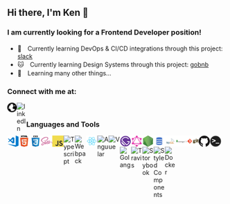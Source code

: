 ## Hi there, I'm Ken 👋

### I am currently looking for a Frontend Developer position!
- 🐼　Currently learning DevOps & CI/CD integrations through this project: [slack][slack] 
- 🐱　Currently learning Design Systems through this project: [gobnb][gobnb]
- 🐶　Learning many other things...

### Connect with me at:

[<img align="left" alt="website" width="22px" src="https://raw.githubusercontent.com/iconic/open-iconic/master/svg/globe.svg" />][website]
[<img align="left" alt="linkedIn" width="22px" src="https://cdn.jsdelivr.net/npm/simple-icons@v3/icons/linkedin.svg" />][linkedin]

<br />

### Languages and Tools


<img align="left" alt="Visual Studio Code" width="26px" src="https://raw.githubusercontent.com/github/explore/80688e429a7d4ef2fca1e82350fe8e3517d3494d/topics/visual-studio-code/visual-studio-code.png" />
<img align="left" alt="HTML5" width="26px" src="https://raw.githubusercontent.com/github/explore/80688e429a7d4ef2fca1e82350fe8e3517d3494d/topics/html/html.png" />
<img align="left" alt="CSS3" width="26px" src="https://raw.githubusercontent.com/github/explore/80688e429a7d4ef2fca1e82350fe8e3517d3494d/topics/css/css.png" />
<img align="left" alt="Sass" width="26px" src="https://raw.githubusercontent.com/github/explore/80688e429a7d4ef2fca1e82350fe8e3517d3494d/topics/sass/sass.png" />
<img align="left" alt="JavaScript" width="26px" src="https://raw.githubusercontent.com/github/explore/80688e429a7d4ef2fca1e82350fe8e3517d3494d/topics/javascript/javascript.png" />
<img align="left" alt="Typescript" width="26px" src="https://user-images.githubusercontent.com/43525282/89113279-a9723700-d423-11ea-8b2b-f963a6b64ca4.png" />
<img align="left" alt="Webpack" width="26px" src="https://user-images.githubusercontent.com/43525282/93481759-c53a7b00-f8b3-11ea-9235-dc0778cd3c18.png" />
<img align="left" alt="React" width="26px" src="https://raw.githubusercontent.com/github/explore/80688e429a7d4ef2fca1e82350fe8e3517d3494d/topics/react/react.png" />
<img align="left" alt="Angular" width="26px"
src="https://user-images.githubusercontent.com/43525282/93307021-68f13180-f7b5-11ea-8086-d45e50506e73.png" />
<img align="left" alt="Vue" width="26px" src="https://user-images.githubusercontent.com/43525282/93307267-a655bf00-f7b5-11ea-9a79-4ca20feda1c3.png" />
<img align="left" alt="Gatsby" width="26px" src="https://raw.githubusercontent.com/github/explore/e94815998e4e0713912fed477a1f346ec04c3da2/topics/gatsby/gatsby.png" />
<img align="left" alt="GraphQL" width="26px" src="https://raw.githubusercontent.com/github/explore/80688e429a7d4ef2fca1e82350fe8e3517d3494d/topics/graphql/graphql.png" />
<img align="left" alt="Node.js" width="26px" src="https://raw.githubusercontent.com/github/explore/80688e429a7d4ef2fca1e82350fe8e3517d3494d/topics/nodejs/nodejs.png" />
<img align="left" alt="SQL" width="26px" src="https://raw.githubusercontent.com/github/explore/80688e429a7d4ef2fca1e82350fe8e3517d3494d/topics/sql/sql.png" />
<img align="left" alt="MySQL" width="26px" src="https://raw.githubusercontent.com/github/explore/80688e429a7d4ef2fca1e82350fe8e3517d3494d/topics/mysql/mysql.png" />
<img align="left" alt="MongoDB" width="26px" src="https://raw.githubusercontent.com/github/explore/80688e429a7d4ef2fca1e82350fe8e3517d3494d/topics/mongodb/mongodb.png" />
<img align="left" alt="Git" width="26px" src="https://raw.githubusercontent.com/github/explore/80688e429a7d4ef2fca1e82350fe8e3517d3494d/topics/git/git.png" />
<img align="left" alt="GitHub" width="26px" src="https://raw.githubusercontent.com/github/explore/78df643247d429f6cc873026c0622819ad797942/topics/github/github.png" />
<img align="left" alt="Terminal" width="26px" src="https://raw.githubusercontent.com/github/explore/80688e429a7d4ef2fca1e82350fe8e3517d3494d/topics/terminal/terminal.png" />
<img align="left" alt="Golang" width="26px" src="https://user-images.githubusercontent.com/43525282/89113292-c0188e00-d423-11ea-97ea-b1bcf01999dd.png" />
<img align="left" alt="Travis" width="26px" src="https://user-images.githubusercontent.com/43525282/89113256-7039c700-d423-11ea-9515-e392301677a5.png" />
<img align="left" alt="Storybook" width="26px" src="https://user-images.githubusercontent.com/43525282/89219908-83fd3e80-d585-11ea-88a1-ebadbb221b39.png" />
<img align="left" alt="Styled Components" width="26px" src="https://user-images.githubusercontent.com/43525282/89219863-6fb94180-d585-11ea-8c1a-948a766d1940.png" />
<img align="left" alt="Docker" width="26px" src="https://user-images.githubusercontent.com/43525282/89113196-c823fe00-d422-11ea-8dbe-fe493a78a0f0.png" />


<br />
<br />

[website]: https://www.kokiebisu.com
[school]: https://www.biblio-tech.jp
[linkedin]: https://www.linkedin.com/in/kokiebisu/
[slack]: https://github.com/kokiebisu/slack
[gobnb]: https://github.com/kokiebisu/gobnb
